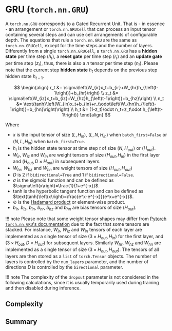 # GRU (`torch.nn.GRU`)
A `torch.nn.GRU` corresponds to a Gated Recurrent Unit. That is - in essence - an arrangement or `torch.nn.GRUCell` that can process an input tensor containing several steps and can use cell arrangements of configurable depth. The equations that rule a `torch.nn.GRU` are the same as `torch.nn.GRUCell`, except for the time steps and the number of layers. Differently from a single `torch.nn.GRUCell`, a `torch.nn.GRU` has a **hidden state** per time step ($h_t$), a **reset gate** per time step ($r_t$) and an **update gate** per time step ($z_t$), thus, there is also a $n$ tensor per time step ($n_t$). Please note that the current step **hidden state** $h_t$ depends on the previous step hidden state $h_{t-1}$.

$$
\begin{align}
    r_t &= \sigma\left(W_{ir}x_t+b_{ir}+W_{hr}h_{\left(t-1\right)}+b_{hr}\right) \\
    z_t &= \sigma\left(W_{iz}x_t+b_{iz}+W_{hz}h_{\left(t-1\right)}+b_{hz}\right) \\
    n_t &= \text{tanh}\left(W_{in}x_t+b_{in}+r_t\odot\left(W_{hn}h_{\left(t-1\right)}+b_{hn}\right)\right) \\
    h_t &= (1-z_t)\odot n_t+z_t\odot h_{\left(t-1\right)}
\end{align}
$$

Where

* $x$ is the input tensor of size $\left(L, H_{in}\right)$, $\left(L, N, H_{in}\right)$ when `batch_first=False` or $\left(N, L, H_{in}\right)$ when `batch_first=True`.
* $h_t$ is the hidden state tensor at time step $t$ of size $\left(N, H_{out}\right)$ or $\left(H_{out}\right)$.
* $W_{ir}$, $W_{iz}$ and $W_{in}$ are weight tensors of size $\left(H_{out}, H_{in}\right)$ in the first layer and $\left(H_{out}, D\times H_{out}\right)$ in subsequent layers.
* $W_{hr}$, $W_{hz}$ and $W_{hn}$ are weight tensors of size $\left(H_{out}, H_{out}\right)$ 
* $D$ is $2$ if `bidirectional=True` and $1$ if `bidirectional=False`.
* $\sigma$ is the sigmoid function and can be defined as $\sigma\left(x\right)=\frac{1}{1+e^{-x}}$.
* $\text{tanh}$ is the hyperbolic tangent function and can be defined as $\text{tanh}\left(x\right)=\frac{e^x-e^{-x}}{e^x+e^{-x}}$.
* $\odot$ is the <a href="https://en.wikipedia.org/wiki/Hadamard_product_(matrices)" target="_blank">Hadamard product</a> or element-wise product.
* $b_{ir}$, $b_{iz}$, $b_{in}$, $b_{hr}$, $b_{hz}$ and $b_{hn}$ are bias tensors of size $\left(H_{out}\right)$.

!!! note
    Please note that some weight tensor shapes may differ from <a href="https://pytorch.org/docs/stable/generated/torch.nn.GRU.html" target="_blank">Pytorch `torch.nn.GRU`'s documentation</a> due to the fact that some tensors are stacked. For instance, $W_{ir}$, $W_{iz}$ and $W_{in}$ tensors of each layer are implemented as a single tensor of size $\left(3\times H_{out}, H_{in}\right)$ for the first layer, and $\left(3\times H_{out}, D\times H_{out}\right)$ for subsequent layers. Similarly $W_{hr}$, $W_{hz}$ and $W_{hn}$ are implemented as a single tensor of size $\left(3\times H_{out}, H_{out}\right)$. The tensors of all layers are then stored as a `list` of `torch.Tensor` objects. The number of layers is controlled by the `num_layers` parameter, and the number of directions $D$ is controlled by the `birectional` parameter.

!!! note
    The complexity of the `dropout` parameter is not considered in the following calculations, since it is usually temporarily used during training and then disabled during inference.

## Complexity

## Summary
